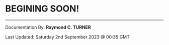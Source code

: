# BEGINING SOON!




---

Documentation By: **Raymond C. TURNER**

Last Updated: Saturday 2nd September 2023 @ 00:35 GMT